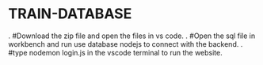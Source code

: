 # TRAIN-DATABASE 

. #Download the zip file and open the files in vs code.
. #Open the sql file in workbench and run use database nodejs to connect with the backend.
. #type nodemon login.js in the vscode terminal to run the website.

